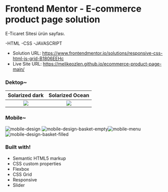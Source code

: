 # Frontend Mentor - E-commerce product page solution
E-Ticaret Sitesi ürün sayfası.

-HTML
-CSS
-JAVASCRIPT 

- Solution URL: https://www.frontendmentor.io/solutions/responsive-css-html-js-grid-B1806EEHc
- Live Site URL: https://melikeozlen.github.io/ecommerce-product-page-main/

### Dektop~

Solarized dark             |  Solarized Ocean
:-------------------------:|:-------------------------:
![](https://user-images.githubusercontent.com/44196940/165388122-848b3f63-3d71-4016-9b02-47dbfaeceec0.jpg)  |  ![](https://user-images.githubusercontent.com/44196940/165388141-ec0eee56-9e61-413c-86e9-84b2759d3410.jpg)


 ### Mobile~
![mobile-design](https://user-images.githubusercontent.com/44196940/165388217-3bbaddb8-3500-48a6-b9f8-13650464d187.jpg)
![mobile-design-basket-empty](https://user-images.githubusercontent.com/44196940/165389028-b7399a52-52fe-4f6c-a354-753faab1890a.jpg)![mobile-menu](https://user-images.githubusercontent.com/44196940/165389221-599f47cb-60e5-4e2a-bc84-effcbcfab771.jpg)![mobile-design-basket-filled](https://user-images.githubusercontent.com/44196940/165389306-3b90e0d3-3645-4326-a4e2-ad9b25ef86a0.jpg)


### Built with!
- Semantic HTML5 markup
- CSS custom properties
- Flexbox
- CSS Grid
- Responsive
- Slider
